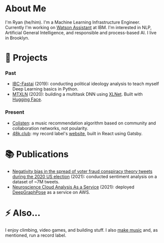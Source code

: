 # About Me

I'm Ryan (he/him). I'm a Machine Learning Infrastructure Engineer. Currently I'm working on [Watson Assistant](https://www.ibm.com/products/watson-assistant) at IBM. I'm interested in NLP, Artificial General Intelligence, and responsible and process-based AI. I live in Brooklyn.

# 🔭 Projects
### Past
- [IBC-Fastai](https://github.com/glassworks-projects/ibc-fastai) (2019): conducting political ideology analysis to teach myself Deep Learning basics in Python.
- [MTXLN](https://github.com/glassworks-projects/mtxln) (2020): building a multitask DNN using [XLNet](https://arxiv.org/abs/1906.08237). Built with [Hugging Face](https://github.com/huggingface/transformers).

### Present
- [Colisten](https://github.com/glassworks-projects/colisten): a music recommendation algorithm based on community and collaboration networks, not poularity.
- [48k.club](https://github.com/glassworks-projects/48k-club): my record label's [website](https://48k.club), built in React using Gatsby.

# 📚 Publications
- [Negativity bias in the spread of voter fraud conspiracy theory tweets during the 2020 US election](https://psyarxiv.com/2jksg) (2021): conducted sentiment analysis on a dataset of ~7M tweets.
- [Neuroscience Cloud Analysis As a Service](https://www.biorxiv.org/content/10.1101/2020.06.11.146746v2) (2021): deployed [DeepGraphPose](https://github.com/paninski-lab/deepgraphpose) as a service on AWS.

# ⚡ Also...
I enjoy climbing, video games, and building stuff. I also [make music](https://www.instagram.com/adder48k/) and, as mentioned, run a record label.

<!--
**glassworks-projects/glassworks-projects** is a ✨ _special_ ✨ repository because its `README.md` (this file) appears on your GitHub profile.

Here are some ideas to get you started:

- 🔭 I’m currently working on ...
- 🌱 I’m currently learning ...
- 👯 I’m looking to collaborate on ...
- 🤔 I’m looking for help with ...
- 💬 Ask me about ...
- 📫 How to reach me: ...
- 😄 Pronouns: ...
- ⚡ Fun fact: ...
-->
